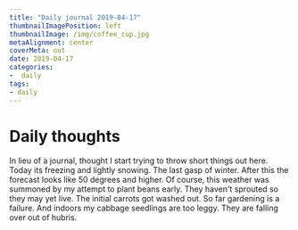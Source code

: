 ```yaml
---
title: "Daily journal 2019-04-17"
thumbnailImagePosition: left
thumbnailImage: /img/coffee_cup.jpg
metaAlignment: center
coverMeta: out
date: 2019-04-17
categories:
-  daily
tags:
- daily
---
```


# Daily thoughts

In lieu of a journal, thought I start trying to throw short things out here. Today its freezing and lightly snowing. The last gasp of winter. After this the forecast looks like 50 degrees and higher.  Of course, this weather was summoned by my attempt to plant beans early.  They haven't sprouted so they may yet live.  The initial carrots got washed out.  So far gardening is a failure.  And indoors my cabbage seedlings are too leggy.  They are falling over out of hubris.  